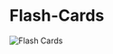 # Flash-Cards
![Flash Cards](https://user-images.githubusercontent.com/83219979/152659277-6d0c6af7-0a30-45bb-93e9-8e3b6520d4b7.PNG)
